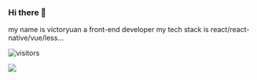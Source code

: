 ### Hi there 👋

my name is victoryuan a front-end developer
my tech stack is react/react-native/vue/less...

 ![visitors](https://visitor-badge.glitch.me/badge?page_id=page.id)

![](https://github-readme-stats.vercel.app/api?username=VictorYuan666.visitor-badge)



